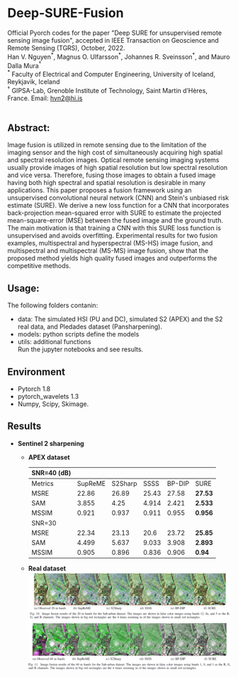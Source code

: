 # Deep-SURE-Fusion
 Official Pyorch codes for the paper "Deep SURE for unsupervised remote sensing image fusion", accepted in IEEE Transaction on Geoscience and Remote Sensing (TGRS), October, 2022.<br>
Han V. Nguyen$^\ast$, Magnus O. Ulfarsson$^\ast$,  Johannes R. Sveinsson$^\ast$, and Mauro Dalla Mura$^\dagger$ <br>
$^\ast$ Faculty of Electrical and Computer Engineering, University of Iceland, Reykjavik, Iceland<br>
$^\dagger$ GIPSA-Lab, Grenoble Institute of Technology, Saint Martin d’Hères, France.
 Email: hvn2@hi.is
 <br>
 <br>
## Abstract:<br>
Image fusion is utilized in remote sensing due to the limitation of the imaging sensor and the high cost of simultaneously acquiring high spatial and spectral resolution images. Optical remote sensing imaging systems usually provide images of high spatial resolution but low spectral resolution and vice versa. Therefore, fusing those images to obtain a fused image having both high spectral and spatial resolution is desirable in many applications. This paper proposes a fusion framework using an unsupervised convolutional neural network (CNN) and Stein's unbiased risk estimate (SURE). We derive a new loss function for a CNN that incorporates back-projection mean-squared error with SURE to estimate the projected mean-square-error (MSE) between the fused image and the ground truth. The main motivation is that training a CNN with this SURE loss function is unsupervised and avoids overfitting. Experimental results for two fusion examples, multispectral and hyperspectral (MS-HS) image fusion, and multispectral and multispectral (MS-MS) image fusion, show that the proposed method yields high quality fused images and outperforms the competitive methods.

## Usage:<br>
The following folders contanin:
- data: The simulated HSI (PU and DC), simulated S2 (APEX) and the S2 real data, and Pledades dataset (Pansharpening).
- models: python scripts define the models
- utils: additional functions<br>
Run the jupyter notebooks and see results.
## Environment
- Pytorch 1.8
- pytorch_wavelets 1.3
- Numpy, Scipy, Skimage.

## Results
- **Sentinel 2 sharpening**
	+ **APEX dataset**
	
		| SNR=40 (dB)  |         |         |       |        |           |
		|---------|---------|---------|-------|--------|-----------|
		| Metrics | SupReME | S2Sharp | SSSS  | BP-DIP | SURE      |
		| MSRE    | 22.86   | 26.89   | 25.43 | 27.58  | **27.53** |
		| SAM     | 3.855   | 4.25    | 4.914 | 2.421  | **2.533** |
		| MSSIM   | 0.921   | 0.937   | 0.911 | 0.955  | **0.956** |
		| SNR=30  |         |         |       |        |           |
		| MSRE    | 22.34   | 23.13   | 20.6  | 23.72  | **25.85** |
		| SAM     | 4.499   | 5.637   | 9.033 | 3.908  | **2.893** |
		| MSSIM   | 0.905   | 0.896   | 0.836 | 0.906  | **0.94**  |

    + **Real dataset**
![image](result1.png "a title")
![image](result2.png "a title")